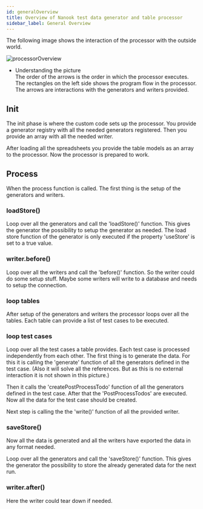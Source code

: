 ```yaml
---
id: generalOverview
title: Overview of Nanook test data generator and table processor
sidebar_label: General Overview
---
```



The following image shows the interaction of the processor with the outside world.

![processorOverview](/img/processor/processorOverview.svg)

  - Understanding the picture  
    The order of the arrows is the order in which the processor executes. The rectangles on
    the left side shows the program flow in the processor. The arrows are interactions with
    the generators and writers provided.

## Init

The init phase
is where the custom code sets up the processor.
You provide a generator registry with all the needed generators registered. Then you
provide an array with all the needed writer.

After loading all the spreadsheets you provide the table models as an array to the processor.
Now the processor is prepared to work.

## Process

When the process function is called. The first thing is the setup of the generators and writers.

### loadStore()

Loop over all the generators and call the 'loadStore()' function. This gives the generator the possibility
to setup the generator as needed. The load store function of the generator is only executed if the property
'useStore' is set to a true value.

### writer.before()

Loop over all the writers and call the 'before()' function. So the writer could do some setup stuff.
Maybe some writers will write to a database and needs to setup the connection.

### loop tables

After setup of the generators and writers the processor loops over all the tables. Each table can provide
a list of test cases to be executed.

### loop test cases

Loop over all the test cases a table provides. Each test case is processed independently from each other.
The first thing is to generate the data. For this it is calling the 'generate' function of all the generators
defined in the test case. (Also it will solve all the references. But as this is no external interaction it
is not shown in this picture.)

Then it calls the 'createPostProcessTodo' function of all the generators defined in the test case. After that the
'PostProcessTodos' are executed. Now all the data for the test case should be created.

Next step is calling the the 'write()' function of all the provided writer.

### saveStore()

Now all the data is generated and all the writers have exported the data in any format needed.

Loop over all the generators and call the 'saveStore()' function. This gives the generator the possibility
to store the already generated data for the next run.

### writer.after()

Here the writer could tear down if needed.
